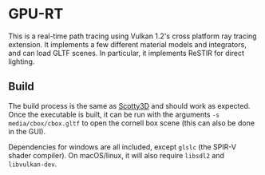 
# GPU-RT

This is a real-time path tracing using Vulkan 1.2's cross platform ray tracing extension. It implements a few different material models and integrators, and can load GLTF scenes. In particular, it implements ReSTIR for direct lighting.

## Build

The build process is the same as [Scotty3D](https://cmu-graphics.github.io/Scotty3D/build/) and should work as expected. Once the executable is built, it can be run with the arguments `-s media/cbox/cbox.gltf` to open the cornell box scene (this can also be done in the GUI).

Dependencies for windows are all included, except `glslc` (the SPIR-V shader compiler). On macOS/linux, it will also require `libsdl2` and `libvulkan-dev`. 

